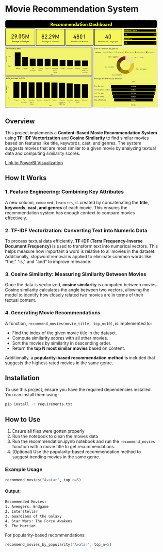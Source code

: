 # Movie Recommendation System

![Movie Recommendation](image.jpg)

## Overview
This project implements a **Content-Based Movie Recommendation System** using **TF-IDF Vectorization** and **Cosine Similarity** to find similar movies based on features like title, keywords, cast, and genres. The system suggests movies that are most similar to a given movie by analyzing textual data and computing similarity scores.


[Link to PowerBI Visualization](https://github.com/user/repo/blob/branch/other_file.md)

## How It Works

### 1. Feature Engineering: Combining Key Attributes
A new column, `combined_features`, is created by concatenating the **title, keywords, cast, and genres** of each movie. This ensures the recommendation system has enough context to compare movies effectively.

### 2. TF-IDF Vectorization: Converting Text into Numeric Data
To process textual data efficiently, **TF-IDF (Term Frequency-Inverse Document Frequency)** is used to transform text into numerical vectors. This helps measure how important a word is relative to all movies in the dataset. Additionally, stopword removal is applied to eliminate common words like "the," "is," and "and" to improve relevance.

### 3. Cosine Similarity: Measuring Similarity Between Movies
Once the data is vectorized, **cosine similarity** is computed between movies. Cosine similarity calculates the angle between two vectors, allowing the model to identify how closely related two movies are in terms of their textual content.

### 4. Generating Movie Recommendations
A function, `recommend_movies(movie_title, top_n=10)`, is implemented to:
- Find the index of the given movie title in the dataset.
- Compute similarity scores with all other movies.
- Sort the movies by similarity in descending order.
- Return the **top N most similar movies** based on content.

Additionally, a **popularity-based recommendation method** is included that suggests the highest-rated movies in the same genre.

## Installation
To use this project, ensure you have the required dependencies installed. You can install them using:
```bash
pip install -r requirements.txt
```

## How to Use
1. Ensure all files were gotten properly
2. Run the notebook to clean the movies data 
3. Run the recommendation.ipynb notebook and run the `recommend_movies` function with a movie title to get recommendations.
4. (Optional) Use the popularity-based recommendation method to suggest trending movies in the same genre.

### Example Usage
```python
recommend_movies("Avatar", top_n=5)
```
#### Output:
```
Recommended Movies:
1. Avengers: Endgame  
2. Interstellar  
3. Guardians of the Galaxy  
4. Star Wars: The Force Awakens  
5. The Martian  
```
For popularity-based recommendations:
```python
recommend_movies_by_popularity("Avatar", top_n=5)
```

